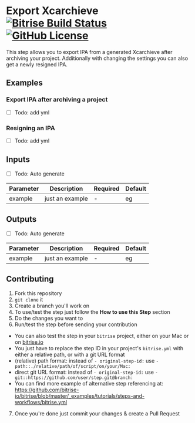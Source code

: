 # Export Xcarchieve [![Bitrise Build Status](https://app.bitrise.io/app/4a77608299acdd22/status.svg?token=VqeMltyd51uDSQX9mc8JUQ&branch=master)](https://app.bitrise.io/app/4a77608299acdd22) [![GitHub License](https://img.shields.io/badge/license-MIT-lightgrey.svg)](https://raw.githubusercontent.com/bitrise-steplib/steps-export-xcarchive/master/LICENSE)

This step allows you to export IPA from a generated Xcarchieve after archiving your project. Additionally with changing the settings you can also get a newly resigned IPA.

## Examples

### Export IPA after archiving a project

* [ ] Todo: add yml

### Resigning an IPA

* [ ] Todo: add yml

## Inputs

* [ ] Todo: Auto generate

| Parameter | Description | Required | Default |
| --- | --- | --- | --- |
| example | just an example | - | eg |

## Outputs

* [ ] Todo: Auto generate

| Parameter | Description | Required | Default |
| --- | --- | --- | --- |
| example | just an example | - | eg |

## Contributing

1. Fork this repository
2. `git clone` it
3. Create a branch you'll work on
4. To use/test the step just follow the **How to use this Step** section
5. Do the changes you want to
6. Run/test the step before sending your contribution
  * You can also test the step in your `bitrise` project, either on your Mac or on [bitrise.io](https://www.bitrise.io)
  * You just have to replace the step ID in your project's `bitrise.yml` with either a relative path, or with a git URL format
  * (relative) path format: instead of `- original-step-id:` use `- path::./relative/path/of/script/on/your/Mac:`
  * direct git URL format: instead of `- original-step-id:` use `- git::https://github.com/user/step.git@branch:`
  * You can find more example of alternative step referencing at: https://github.com/bitrise-io/bitrise/blob/master/_examples/tutorials/steps-and-workflows/bitrise.yml
7. Once you're done just commit your changes & create a Pull Request
